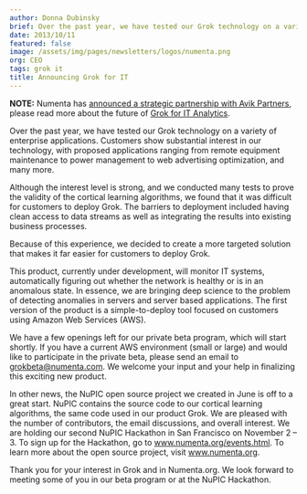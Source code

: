 ```yaml
---
author: Donna Dubinsky
brief: Over the past year, we have tested our Grok technology on a variety of enterprise applications. Customers show substantial interest in our technology, with proposed
date: 2013/10/11
featured: false
image: /assets/img/pages/newsletters/logos/numenta.png
org: CEO
tags: grok it
title: Announcing Grok for IT
---
```


**NOTE:** Numenta has [announced a strategic partnership with Avik Partners](/press/numenta-announces-licensing-of-grok-for-it-to-avik-partners.html),
please read more about the future of
[Grok for IT Analytics](http://grokstream.com).

Over the past year, we have tested our Grok technology on a variety of
enterprise applications. Customers show substantial interest in our
technology, with proposed applications ranging from remote equipment maintenance
to power management to web advertising optimization, and many more.

Although the interest level is strong, and we conducted many tests to prove the
validity of the cortical learning algorithms, we found that it was difficult for
customers to deploy Grok. The barriers to deployment included having clean
access to data streams as well as integrating the results into existing business
processes.

Because of this experience, we decided to create a more targeted solution that
makes it far easier for customers to deploy Grok.

This product, currently under development, will monitor IT systems,
automatically figuring out whether the network is healthy or is in an anomalous
state. In essence, we are bringing deep science to the problem of
detecting anomalies in servers and server based applications. The first
version of the product is a simple-to-deploy tool focused on customers using
Amazon Web Services (AWS).

We have a few openings left for our private beta program, which will start
shortly. If you have a current AWS environment (small or large) and would
like to participate in the private beta, please send an email to
<a href="mailto:grokbeta@numenta.com">grokbeta@numenta.com</a>. We welcome
your input and your help in finalizing this exciting new product.

In other news, the NuPIC open source project we created in June is off to a
great start. NuPIC contains the source code to our cortical learning
algorithms, the same code used in our product Grok. We are pleased with
the number of contributors, the email discussions, and overall
interest. We are holding our second NuPIC Hackathon in San Francisco
on November 2 &ndash; 3. To sign up for the Hackathon, go to
<a href="http://www.numenta.org/events.html">www.numenta.org/events.html</a>.
To learn more about the open source project, visit
<a href="http://www.numenta.org">www.numenta.org</a>.

Thank you for your interest in Grok and in Numenta.org. We look forward to
meeting some of you in our beta program or at the NuPIC Hackathon.
